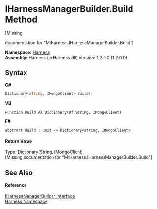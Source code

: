 # IHarnessManagerBuilder.Build Method 
 

\[Missing <summary> documentation for "M:Harness.IHarnessManagerBuilder.Build"\]

**Namespace:**&nbsp;<a href="c306edfe-5c5e-b933-d794-fef44c8f4ffc">Harness</a><br />**Assembly:**&nbsp;Harness (in Harness.dll) Version: 1.2.0.0 (1.2.0.0)

## Syntax

**C#**<br />
``` C#
Dictionary<string, IMongoClient> Build()
```

**VB**<br />
``` VB
Function Build As Dictionary(Of String, IMongoClient)
```

**F#**<br />
``` F#
abstract Build : unit -> Dictionary<string, IMongoClient> 

```


#### Return Value
Type: <a href="http://msdn2.microsoft.com/en-us/library/xfhwa508" target="_blank">Dictionary</a>(<a href="http://msdn2.microsoft.com/en-us/library/s1wwdcbf" target="_blank">String</a>, IMongoClient)<br />\[Missing <returns> documentation for "M:Harness.IHarnessManagerBuilder.Build"\]

## See Also


#### Reference
<a href="e69b32b0-f5a0-3f75-1d61-fd7a5c04c5a7">IHarnessManagerBuilder Interface</a><br /><a href="c306edfe-5c5e-b933-d794-fef44c8f4ffc">Harness Namespace</a><br />